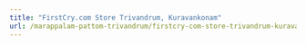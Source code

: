 ```yaml
---
title: "FirstCry.com Store Trivandrum, Kuravankonam"
url: /marappalam-pattom-trivandrum/firstcry-com-store-trivandrum-kuravankonam/
---
```

